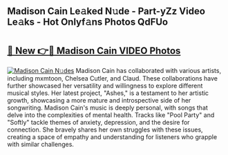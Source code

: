 ## Madison Cain Le𝚊ked N𝚞de - Part-yZz Video Le𝚊ks - Hot Onlyf𝚊ns Photos QdFUo

# <h2><a href="http://ab73364.deff.icu/?id=Madison+Cain">🔗 New 👉🔴 Madison Cain VIDEO Photos</a></h2>

[![Madison Cain N𝚞des](https://i.imgur.com/rIISA9y.gif)](http://ab73364.deff.icu/?id=Madison+Cain)
Madison Cain has collaborated with various artists, including mxmtoon, Chelsea Cutler, and Claud. These collaborations have further showcased her versatility and willingness to explore different musical styles. Her latest project, "Ashes," is a testament to her artistic growth, showcasing a more mature and introspective side of her songwriting. Madison Cain's music is deeply personal, with songs that delve into the complexities of mental health. Tracks like "Pool Party" and "Softly" tackle themes of anxiety, depression, and the desire for connection. She bravely shares her own struggles with these issues, creating a space of empathy and understanding for listeners who grapple with similar challenges.
